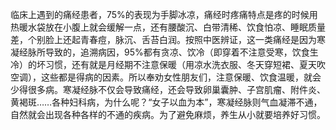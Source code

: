 临床上遇到的痛经患者，75%的表现为手脚冰凉，痛经时疼痛特点是疼的时候用热暖水袋放在小腹上就会缓解一点，还有腰酸沉、白带清稀、饮食怕凉、睡眠质量差，个别脸上还起青春痘，脉沉、舌苔白润。按照中医辨证，这一类痛经是因为寒凝经脉所导致的，追溯病因，95%都有贪凉、饮冷（即穿着不注意受寒，饮食生冷）的坏习惯，还有就是月经期不注意保暖（用凉水洗衣服、冬天穿短裙、夏天吹空调），这些都是得病的因素。所以奉劝女性朋友们，注意保暖、饮食温暖，就会少得很多病。寒凝经脉不仅会导致痛经，还会导致卵巢囊肿、子宫肌瘤、附件炎、黄褐斑……各种妇科病，为什么呢？“女子以血为本”，寒凝经脉则气血凝滞不通，自然就会出现各种各样的不通的疾病。为了避免麻烦，养生从小就要培养好习惯。
